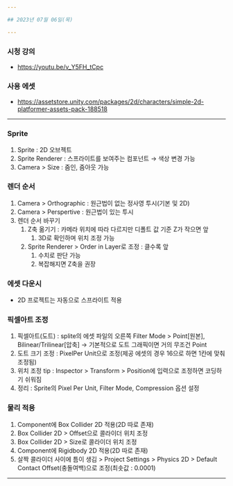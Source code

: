 ```yaml
---

## 2023년 07월 06일(목)

---
```


### 시청 강의

- https://youtu.be/v_Y5FH_tCpc

### 사용 에셋

- https://assetstore.unity.com/packages/2d/characters/simple-2d-platformer-assets-pack-188518

---

### Sprite

1. Sprite : 2D 오브젝트
2. Sprite Renderer : 스프라이트를 보여주는 컴포넌트 → 색상 변경 가능
3. Camera > Size : 줌인, 줌아웃 가능

### 렌더 순서

1. Camera > Orthographic : 원근법이 없는 정사영 투시(기본 및 2D)
2. Camera > Perspertive : 원근법이 있는 투시
3. 렌더 순서 바꾸기
    1. Z축 옮기기 : 카메라 위치에 따라 다르지만 디폴트 값 기준 Z가 작으면 앞
        1. 3D로 확인하며 위치 조정 가능
    2. Sprite Renderer > Order in Layer로 조정 : 클수록 앞
        1. 수치로 판단 가능
        2. 복잡해지면 Z축을 권장

### 에셋 다운시

- 2D 프로젝트는 자동으로 스프라이트 적용

### 픽셀아트 조정

1. 픽셀아트(도트) : splite의 에셋 파일의 오른쪽 Filter Mode > Point[원본], Bilinear/Trilinear[압축] → 기본적으로 도트 그래픽이면 거의 무조건 Point
2. 도트 크기 조정 : PixelPer Unit으로 조정(제공 에셋의 경우 16으로 하면 1칸에 맞춰 조정됨)
3. 위치 조정 tip : Inspector > Transform > Position에 입력으로 조정하면 코딩하기 쉬워짐
4. 정리 : Sprite의 Pixel Per Unit, Filter Mode, Compression 옵션 설정

### 물리 적용

1. Component에 Box Collider 2D 적용(2D 따로 존재)
2. Box Collider 2D > Offset으로 콜라이더 위치 조정
3. Box Collider 2D > Size로 콜라이더 위치 조정
4. Component에 Rigidbody 2D 적용(2D 따로 존재)
5. 살짝 콜라이더 사이에 틈이 생김 > Project Settings > Physics 2D > Default Contact Offset(충돌여백)으로 조정(최솟값 : 0.0001)

---